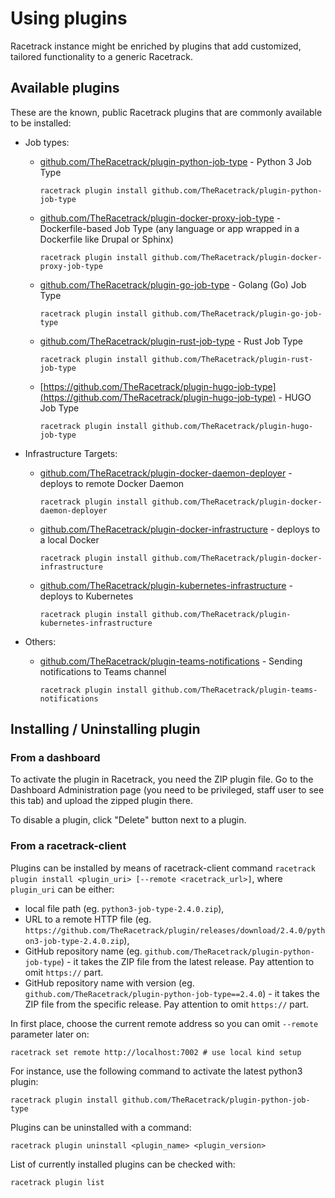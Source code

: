 # Using plugins
Racetrack instance might be enriched by plugins that add 
customized, tailored functionality to a generic Racetrack.

## Available plugins
These are the known, public Racetrack plugins that are commonly available to be installed:

- Job types:
    - [github.com/TheRacetrack/plugin-python-job-type](https://github.com/TheRacetrack/plugin-python-job-type) -
      Python 3 Job Type
      ```
      racetrack plugin install github.com/TheRacetrack/plugin-python-job-type
      ```

    - [github.com/TheRacetrack/plugin-docker-proxy-job-type](https://github.com/TheRacetrack/plugin-docker-proxy-job-type) -
      Dockerfile-based Job Type (any language or app wrapped in a Dockerfile like Drupal or Sphinx)
      ```
      racetrack plugin install github.com/TheRacetrack/plugin-docker-proxy-job-type
      ```

    - [github.com/TheRacetrack/plugin-go-job-type](https://github.com/TheRacetrack/plugin-go-job-type) -
      Golang (Go) Job Type
      ```
      racetrack plugin install github.com/TheRacetrack/plugin-go-job-type
      ```

    - [github.com/TheRacetrack/plugin-rust-job-type](https://github.com/TheRacetrack/plugin-rust-job-type) -
      Rust Job Type
      ```
      racetrack plugin install github.com/TheRacetrack/plugin-rust-job-type
      ```

    - [https://github.com/TheRacetrack/plugin-hugo-job-type](https://github.com/TheRacetrack/plugin-hugo-job-type) -
      HUGO Job Type
      ```
      racetrack plugin install github.com/TheRacetrack/plugin-hugo-job-type
      ```

- Infrastructure Targets:
    - [github.com/TheRacetrack/plugin-docker-daemon-deployer](https://github.com/TheRacetrack/plugin-docker-daemon-deployer) -
      deploys to remote Docker Daemon
      ```
      racetrack plugin install github.com/TheRacetrack/plugin-docker-daemon-deployer
      ```

    - [github.com/TheRacetrack/plugin-docker-infrastructure](https://github.com/TheRacetrack/plugin-docker-infrastructure) -
      deploys to a local Docker
      ```
      racetrack plugin install github.com/TheRacetrack/plugin-docker-infrastructure
      ```

    - [github.com/TheRacetrack/plugin-kubernetes-infrastructure](https://github.com/TheRacetrack/plugin-kubernetes-infrastructure) -
      deploys to Kubernetes
      ```
      racetrack plugin install github.com/TheRacetrack/plugin-kubernetes-infrastructure
      ```

- Others:
    - [github.com/TheRacetrack/plugin-teams-notifications](https://github.com/TheRacetrack/plugin-teams-notifications) -
      Sending notifications to Teams channel
      ```
      racetrack plugin install github.com/TheRacetrack/plugin-teams-notifications
      ```

## Installing / Uninstalling plugin
### From a dashboard
To activate the plugin in Racetrack, you need the ZIP plugin file.
Go to the Dashboard Administration page
(you need to be privileged, staff user to see this tab)
and upload the zipped plugin there.

To disable a plugin, click "Delete" button next to a plugin.

### From a racetrack-client
Plugins can be installed by means of racetrack-client command
`racetrack plugin install <plugin_uri> [--remote <racetrack_url>]`,
where `plugin_uri` can be either:

- local file path (eg. `python3-job-type-2.4.0.zip`),
- URL to a remote HTTP file (eg. `https://github.com/TheRacetrack/plugin/releases/download/2.4.0/python3-job-type-2.4.0.zip`),
- GitHub repository name (eg. `github.com/TheRacetrack/plugin-python-job-type`) -
  it takes the ZIP file from the latest release.
  Pay attention to omit `https://` part.
- GitHub repository name with version (eg. `github.com/TheRacetrack/plugin-python-job-type==2.4.0`) -
  it takes the ZIP file from the specific release.
  Pay attention to omit `https://` part.

In first place, choose the current remote address so you can omit `--remote` parameter later on:
```shell
racetrack set remote http://localhost:7002 # use local kind setup
```

For instance, use the following command to activate the latest python3 plugin:
```shell
racetrack plugin install github.com/TheRacetrack/plugin-python-job-type
```

Plugins can be uninstalled with a command:
```shell
racetrack plugin uninstall <plugin_name> <plugin_version>
```

List of currently installed plugins can be checked with:
```shell
racetrack plugin list
```
